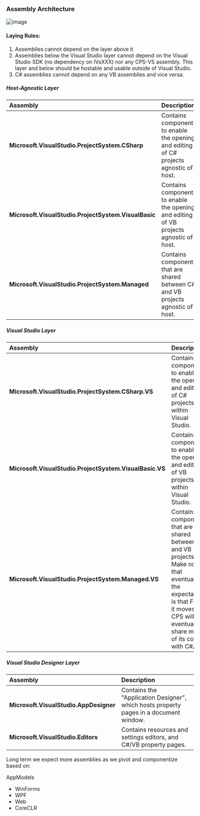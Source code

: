 ### Assembly Architecture

![image](https://cloud.githubusercontent.com/assets/1103906/14921086/248166fa-0de5-11e6-86fa-e96240b7fd07.png)

#### Laying Rules:

1. Assemblies cannot depend on the layer above it
2. Assemblies below the Visual Studio layer cannot depend on the Visual Studio SDK (no dependency on IVsXXX) nor any CPS-VS assembly. This layer and below should be hostable and usable outside of Visual Studio.
3. C# assemblies cannot depend on any VB assemblies and vice versa.

##### Host-Agnostic Layer

|Assembly|Description|
|:-------|:----------|
|__Microsoft.VisualStudio.ProjectSystem.CSharp__| Contains components to enable the opening and editing of C# projects agnostic of host.|
|__Microsoft.VisualStudio.ProjectSystem.VisualBasic__| Contains components to enable the opening and editing of VB projects agnostic of host.|
|__Microsoft.VisualStudio.ProjectSystem.Managed__| Contains components that are shared between C# and VB projects agnostic of host.|

##### Visual Studio Layer

|Assembly|Description|
|:-------|:----------|
|__Microsoft.VisualStudio.ProjectSystem.CSharp.VS__| Contains components to enable the opening and editing of C# projects within Visual Studio.|
|__Microsoft.VisualStudio.ProjectSystem.VisualBasic.VS__| Contains components to enable the opening and editing of VB projects within Visual Studio.|
|__Microsoft.VisualStudio.ProjectSystem.Managed.VS__| Contains components that are shared between C# and VB projects. Make note that eventually the expectation is that F# if it moves to CPS will eventually share much of its code with C#/VB.|

##### Visual Studio Designer Layer

|Assembly|Description|
|:-------|:----------|
|__Microsoft.VisualStudio.AppDesigner__| Contains the "Application Designer", which hosts property pages in a document window.|
|__Microsoft.VisualStudio.Editors__| Contains resources and settings editors, and C#/VB property pages.|

Long term we expect more assemblies as we pivot and componentize based on:

AppModels
- WinForms
-	WPF
-	Web
-	CoreCLR
